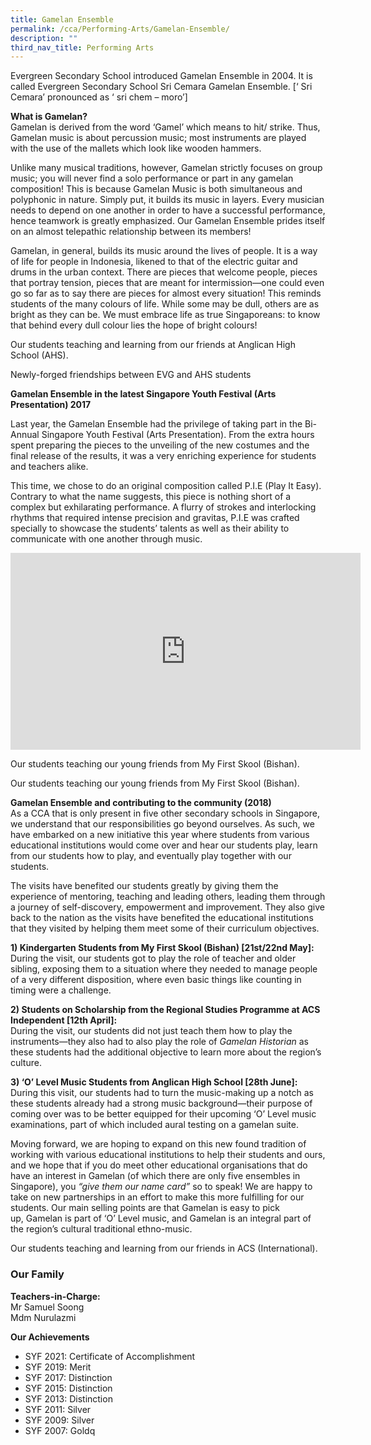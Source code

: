 ```yaml
---
title: Gamelan Ensemble
permalink: /cca/Performing-Arts/Gamelan-Ensemble/
description: ""
third_nav_title: Performing Arts
---
```

Evergreen Secondary School introduced Gamelan Ensemble in 2004. It is called Evergreen Secondary School Sri Cemara Gamelan Ensemble. \[‘ Sri Cemara’ pronounced as ‘ sri chem – moro’\]

**What is Gamelan?**  
Gamelan is derived from the word ‘Gamel’ which means to hit/ strike. Thus, Gamelan music is about percussion music; most instruments are played with the use of the mallets which look like wooden hammers.

Unlike many musical traditions, however, Gamelan strictly focuses on group music; you will never find a solo performance or part in any gamelan composition! This is because Gamelan Music is both simultaneous and polyphonic in nature. Simply put, it builds its music in layers. Every musician needs to depend on one another in order to have a successful performance, hence teamwork is greatly emphasized. Our Gamelan Ensemble prides itself on an almost telepathic relationship between its members!

Gamelan, in general, builds its music around the lives of people. It is a way of life for people in Indonesia, likened to that of the electric guitar and drums in the urban context. There are pieces that welcome people, pieces that portray tension, pieces that are meant for intermission—one could even go so far as to say there are pieces for almost every situation! This reminds students of the many colours of life. While some may be dull, others are as bright as they can be. We must embrace life as true Singaporeans: to know that behind every dull colour lies the hope of bright colours!

 
Our students teaching and learning from our friends at Anglican High School (AHS).  
 
Newly-forged friendships between EVG and AHS students

**Gamelan Ensemble in the latest Singapore Youth Festival (Arts Presentation) 2017**

Last year, the Gamelan Ensemble had the privilege of taking part in the Bi-Annual Singapore Youth Festival (Arts Presentation). From the extra hours spent preparing the pieces to the unveiling of the new costumes and the final release of the results, it was a very enriching experience for students and teachers alike.

This time, we chose to do an original composition called P.I.E (Play It Easy). Contrary to what the name suggests, this piece is nothing short of a complex but exhilarating performance. A flurry of strokes and interlocking rhythms that required intense precision and gravitas, P.I.E was crafted specially to showcase the students’ talents as well as their ability to communicate with one another through music.

<iframe width="560" height="315" src="https://www.youtube.com/embed/CLW0C0es6E0" title="YouTube video player" frameborder="0" allow="accelerometer; autoplay; clipboard-write; encrypted-media; gyroscope; picture-in-picture" allowfullscreen></iframe>
 
Our students teaching our young friends from My First Skool (Bishan).  


Our students teaching our young friends from My First Skool (Bishan).

**Gamelan Ensemble and contributing to the community (2018)**      
As a CCA that is only present in five other secondary schools in Singapore, we understand that our responsibilities go beyond ourselves. As such, we have embarked on a new initiative this year where students from various educational institutions would come over and hear our students play, learn from our students how to play, and eventually play together with our students.

The visits have benefited our students greatly by giving them the experience of mentoring, teaching and leading others, leading them through a journey of self-discovery, empowerment and improvement. They also give back to the nation as the visits have benefited the educational institutions that they visited by helping them meet some of their curriculum objectives.

**1) Kindergarten Students from My First Skool (Bishan) \[21st/22nd May\]:** 
During the visit, our students got to play the role of teacher and older sibling, exposing them to a situation where they needed to manage people of a very different disposition, where even basic things like counting in timing were a challenge.

**2) Students on Scholarship from the Regional Studies Programme at ACS Independent \[12th April\]:**   
During the visit, our students did not just teach them how to play the instruments—they also had to also play the role of _Gamelan Historian_ as these students had the additional objective to learn more about the region’s culture.

**3) ‘O’ Level Music Students from Anglican High School \[28th June\]:**    
During this visit, our students had to turn the music-making up a notch as these students already had a strong music background—their purpose of coming over was to be better equipped for their upcoming ‘O’ Level music examinations, part of which included aural testing on a gamelan suite.

Moving forward, we are hoping to expand on this new found tradition of working with various educational institutions to help their students and ours, and we hope that if you do meet other educational organisations that do have an interest in Gamelan (of which there are only five ensembles in Singapore), you _“give them our name card”_ so to speak! We are happy to take on new partnerships in an effort to make this more fulfilling for our students. Our main selling points are that Gamelan is easy to pick up, Gamelan is part of ‘O’ Level music, and Gamelan is an integral part of the region’s cultural traditional ethno-music.


Our students teaching and learning from our friends in ACS (International).  




### Our Family

**Teachers-in-Charge:**    
Mr Samuel Soong  
Mdm Nurulazmi

**Our Achievements**

*   SYF 2021: Certificate of Accomplishment
*   SYF 2019: Merit
*   SYF 2017: Distinction
*   SYF 2015: Distinction
*   SYF 2013: Distinction
*   SYF 2011: Silver
*   SYF 2009: Silver
*   SYF 2007: Goldq